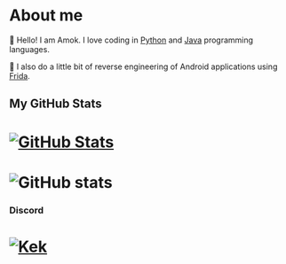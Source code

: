 # About me
🥰 Hello! I am Amok. I love coding in [Python](https://www.python.org/) and [Java](https://java.com) programming languages.

👀 I also do a little bit of reverse engineering of Android applications using [Frida](https://frida.re).

## My GitHub Stats
# [![GitHub Stats](https://github-readme-stats.vercel.app/api?username=amokdev&count_private=true)](https://github.com/AmokDev)
# ![GitHub stats](https://github-readme-stats.vercel.app/api/top-langs/?username=AmokDev&layout=compact&langs_count=7&theme=dracula)

### Discord
# [![Kek](https://discord-readme-badge.vercel.app/api?id=219774026237607936)](https://discord.gg/gsRy33bWfR)
